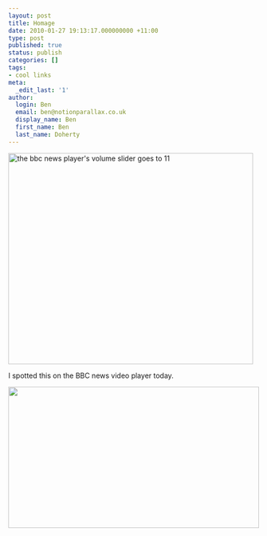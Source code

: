 ```yaml
---
layout: post
title: Homage
date: 2010-01-27 19:13:17.000000000 +11:00
type: post
published: true
status: publish
categories: []
tags:
- cool links
meta:
  _edit_last: '1'
author:
  login: Ben
  email: ben@notionparallax.co.uk
  display_name: Ben
  first_name: Ben
  last_name: Doherty
---
```

<p><a href="http://en.wikipedia.org/wiki/Up_to_eleven"><img class="alignnone size-full wp-image-383" title="turnItUpTo11" src="{{ site.baseurl }}/assets/turnItUpTo11.png" alt="the bbc news player's volume slider goes to 11" width="491" height="423" /></a></p>
<p>I spotted this on the BBC news video player today.</p>
<p><img class="alignnone" title="dials from spinal tap" src="{{ site.baseurl }}/assets/SpinalTap_Edith_503.jpg" alt="" width="503" height="283" /></p>
